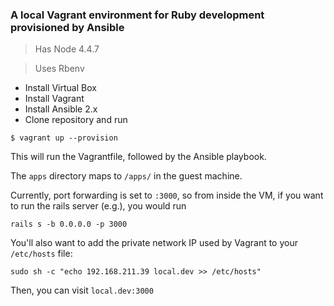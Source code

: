 ### A local Vagrant environment for Ruby development provisioned by Ansible

> Has Node 4.4.7

> Uses Rbenv



* Install Virtual Box
* Install Vagrant
* Install Ansible 2.x
* Clone repository and run
```
$ vagrant up --provision
```

This will run the Vagrantfile, followed by the Ansible playbook.

The `apps` directory maps to `/apps/` in the guest machine.

Currently, port forwarding is set to `:3000`, so from inside the VM, if you want to run the rails server (e.g.), you would run
```
rails s -b 0.0.0.0 -p 3000
```
You'll also want to add the private network IP used by Vagrant to your `/etc/hosts` file:
```
sudo sh -c "echo 192.168.211.39 local.dev >> /etc/hosts"
```

Then, you can visit `local.dev:3000`
